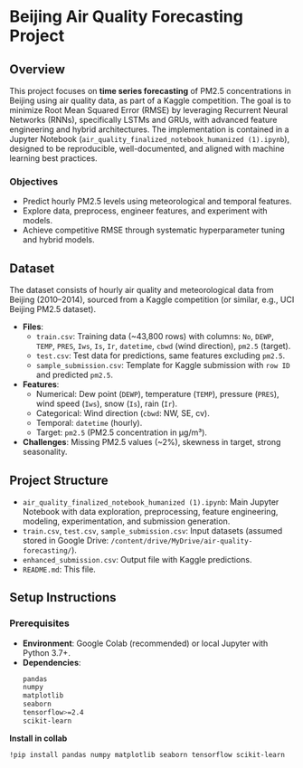 # Beijing Air Quality Forecasting Project

## Overview
This project focuses on **time series forecasting** of PM2.5 concentrations in Beijing using air quality data, as part of a Kaggle competition. The goal is to minimize Root Mean Squared Error (RMSE) by leveraging Recurrent Neural Networks (RNNs), specifically LSTMs and GRUs, with advanced feature engineering and hybrid architectures. The implementation is contained in a Jupyter Notebook (`air_quality_finalized_notebook_humanized (1).ipynb`), designed to be reproducible, well-documented, and aligned with machine learning best practices.

### Objectives
- Predict hourly PM2.5 levels using meteorological and temporal features.
- Explore data, preprocess, engineer features, and experiment with models.
- Achieve competitive RMSE through systematic hyperparameter tuning and hybrid models.

## Dataset
The dataset consists of hourly air quality and meteorological data from Beijing (2010–2014), sourced from a Kaggle competition (or similar, e.g., UCI Beijing PM2.5 dataset).

- **Files**:
  - `train.csv`: Training data (~43,800 rows) with columns: `No`, `DEWP`, `TEMP`, `PRES`, `Iws`, `Is`, `Ir`, `datetime`, `cbwd` (wind direction), `pm2.5` (target).
  - `test.csv`: Test data for predictions, same features excluding `pm2.5`.
  - `sample_submission.csv`: Template for Kaggle submission with `row ID` and predicted `pm2.5`.
- **Features**:
  - Numerical: Dew point (`DEWP`), temperature (`TEMP`), pressure (`PRES`), wind speed (`Iws`), snow (`Is`), rain (`Ir`).
  - Categorical: Wind direction (`cbwd`: NW, SE, cv).
  - Temporal: `datetime` (hourly).
  - Target: `pm2.5` (PM2.5 concentration in µg/m³).
- **Challenges**: Missing PM2.5 values (~2%), skewness in target, strong seasonality.

## Project Structure
- `air_quality_finalized_notebook_humanized (1).ipynb`: Main Jupyter Notebook with data exploration, preprocessing, feature engineering, modeling, experimentation, and submission generation.
- `train.csv`, `test.csv`, `sample_submission.csv`: Input datasets (assumed stored in Google Drive: `/content/drive/MyDrive/air-quality-forecasting/`).
- `enhanced_submission.csv`: Output file with Kaggle predictions.
- `README.md`: This file.

## Setup Instructions
### Prerequisites
- **Environment**: Google Colab (recommended) or local Jupyter with Python 3.7+.
- **Dependencies**:
  ```bash
  pandas
  numpy
  matplotlib
  seaborn
  tensorflow>=2.4
  scikit-learn
 **Install in collab**
```bash  
!pip install pandas numpy matplotlib seaborn tensorflow scikit-learn

